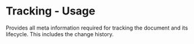 # Tracking - Usage

Provides all meta information required for tracking the document and its lifecycle.
This includes the change history.
